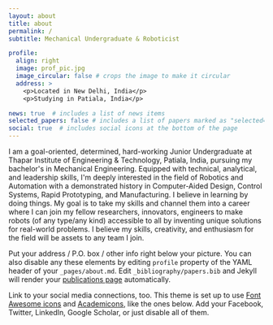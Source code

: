 ```yaml
---
layout: about
title: about
permalink: /
subtitle: Mechanical Undergraduate & Roboticist 

profile:
  align: right
  image: prof_pic.jpg
  image_circular: false # crops the image to make it circular
  address: >
    <p>Located in New Delhi, India</p>
    <p>Studying in Patiala, India</p>

news: true  # includes a list of news items
selected_papers: false # includes a list of papers marked as "selected={true}"
social: true  # includes social icons at the bottom of the page
---
```


I am a goal-oriented, determined, hard-working Junior Undergraduate at Thapar Institute of Engineering & Technology, Patiala, India, pursuing my bachelor's in Mechanical Engineering. Equipped with technical, analytical, and leadership skills, I'm deeply interested in the field of Robotics and Automation with a demonstrated history in Computer-Aided Design, Control Systems, Rapid Prototyping, and Manufacturing. I believe in learning by doing things. My goal is to take my skills and channel them into a career where I can join my fellow researchers, innovators, engineers to make robots (of any type/any kind) accessible to all by inventing unique solutions for real-world problems. I believe my skills, creativity, and enthusiasm for the field will be assets to any team I join.

Put your address / P.O. box / other info right below your picture. You can also disable any these elements by editing `profile` property of the YAML header of your `_pages/about.md`. Edit `_bibliography/papers.bib` and Jekyll will render your [publications page](/al-folio/publications/) automatically.

Link to your social media connections, too. This theme is set up to use [Font Awesome icons](http://fortawesome.github.io/Font-Awesome/) and [Academicons](https://jpswalsh.github.io/academicons/), like the ones below. Add your Facebook, Twitter, LinkedIn, Google Scholar, or just disable all of them.
